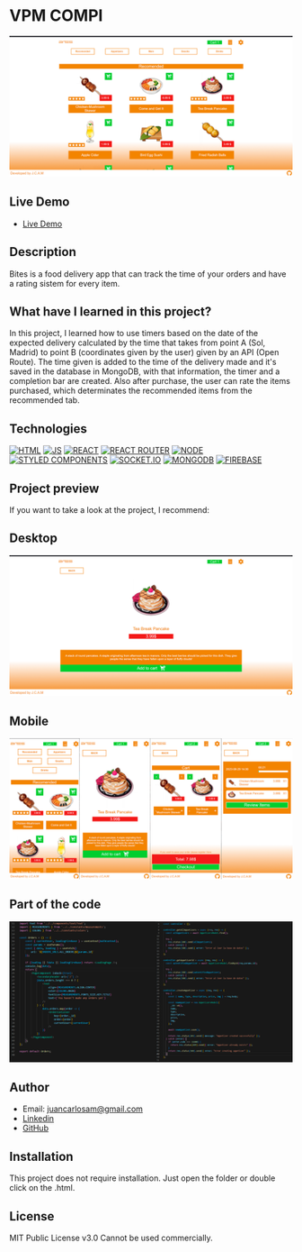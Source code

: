 # VPM COMPI

![Project image](https://raw.githubusercontent.com/JuanCarlosAlo/Bites/main/client/public/images/readme0.jpg)

## Live Demo

- [Live Demo](https://bites.onrender.com)

## Description

Bites is a food delivery app that can track the time of your orders and have a rating sistem for every item.

## What have I learned in this project?

In this project, I learned how to use timers based on the date of the expected delivery calculated by the time that takes from point A (Sol, Madrid) to point B (coordinates given by the user) given by an API (Open Route). The time given is added to the time of the delivery made and it's saved in the database in MongoDB, with that information, the timer and a completion bar are created. Also after purchase, the user can rate the items purchased, which determinates the recommended items from the recommended tab.

## Technologies

<!-- Icons taken from: https://github.com/hendrasob/badges/blob/master/README.md and https://github.com/alexandresanlim/Badges4-README.md-Profile -->

[![HTML](https://img.shields.io/badge/HTML5-E34F26?style=for-the-badge&logo=html5&logoColor=white)](https://es.wikipedia.org/wiki/HTML5)
[![JS](https://img.shields.io/badge/JavaScript-F7DF1E?style=for-the-badge&logo=javascript&logoColor=black)](https://es.wikipedia.org/wiki/JavaScript)
[![REACT](https://img.shields.io/badge/React-20232A?style=for-the-badge&logo=react&logoColor=61DAFB)](https://es.wikipedia.org/wiki/React)
[![REACT ROUTER](https://img.shields.io/badge/React_Router-CA4245?style=for-the-badge&logo=react-router&logoColor=white)](https://es.wikipedia.org/wiki/React)
[![NODE](https://img.shields.io/badge/Node.js-339933?style=for-the-badge&logo=nodedotjs&logoColor=white)](https://en.wikipedia.org/wiki/Node)
[![STYLED COMPONENTS](https://img.shields.io/badge/styled--components-DB7093?style=for-the-badge&logo=styled-components&logoColor=white)](https://styled-components.com/)
[![SOCKET.IO](https://img.shields.io/badge/Socket.io-010101?&style=for-the-badge&logo=Socket.io&logoColor=white)](https://en.wikipedia.org/wiki/Socket.IO)
[![MONGODB](https://img.shields.io/badge/MongoDB-4EA94B?style=for-the-badge&logo=mongodb&logoColor=white)](https://en.wikipedia.org/wiki/MongoDB)
[![FIREBASE](https://img.shields.io/badge/firebase-ffca28?style=for-the-badge&logo=firebase&logoColor=black)](https://en.wikipedia.org/wiki/Firebase)

## Project preview

If you want to take a look at the project, I recommend:

## Desktop

![Project screenshot](https://raw.githubusercontent.com/JuanCarlosAlo/Bites/main/client/public/images/readme1.jpg)

## Mobile

![Project screenshot](https://raw.githubusercontent.com/JuanCarlosAlo/Bites/main/client/public/images/readme2.jpg)

## Part of the code

![Screenshot of the project](https://raw.githubusercontent.com/JuanCarlosAlo/Bites/main/client/public/images/readme3.jpg)

## Author

- Email: juancarlosam@gmail.com
- [Linkedin](https://www.linkedin.com/in/juan-carlos-alonso-966280166/)
- [GitHub](https://github.com/JuanCarlosAlo)

## Installation

This project does not require installation. Just open the folder or double click on the .html.

## License

MIT Public License v3.0
Cannot be used commercially.
